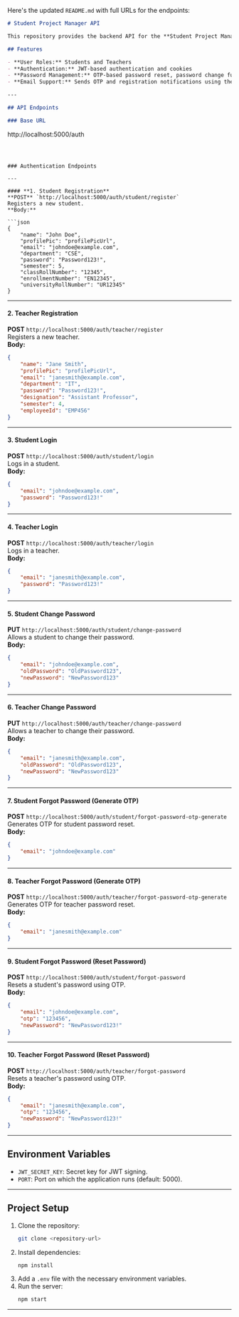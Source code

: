 Here's the updated `README.md` with full URLs for the endpoints:

```markdown
# Student Project Manager API

This repository provides the backend API for the **Student Project Manager**, designed to manage students, teachers, and project-related data efficiently. Built using Node.js, Express, and MongoDB.

## Features

- **User Roles:** Students and Teachers
- **Authentication:** JWT-based authentication and cookies
- **Password Management:** OTP-based password reset, password change functionality
- **Email Support:** Sends OTP and registration notifications using the `sendEmail` utility

---

## API Endpoints

### Base URL

```
http://localhost:5000/auth

```



### Authentication Endpoints

---

#### **1. Student Registration**  
**POST** `http://localhost:5000/auth/student/register`  
Registers a new student.  
**Body:**  

```json
{
    "name": "John Doe",
    "profilePic": "profilePicUrl",
    "email": "johndoe@example.com",
    "department": "CSE",
    "password": "Password123!",
    "semester": 5,
    "classRollNumber": "12345",
    "enrollmentNumber": "EN12345",
    "universityRollNumber": "UR12345"
}
```

---

#### **2. Teacher Registration**  
**POST** `http://localhost:5000/auth/teacher/register`  
Registers a new teacher.  
**Body:**  
```json
{
    "name": "Jane Smith",
    "profilePic": "profilePicUrl",
    "email": "janesmith@example.com",
    "department": "IT",
    "password": "Password123!",
    "designation": "Assistant Professor",
    "semester": 4,
    "employeeId": "EMP456"
}
```

---

#### **3. Student Login**  
**POST** `http://localhost:5000/auth/student/login`  
Logs in a student.  
**Body:**  
```json
{
    "email": "johndoe@example.com",
    "password": "Password123!"
}
```

---

#### **4. Teacher Login**  
**POST** `http://localhost:5000/auth/teacher/login`  
Logs in a teacher.  
**Body:**  
```json
{
    "email": "janesmith@example.com",
    "password": "Password123!"
}
```

---

#### **5. Student Change Password**  
**PUT** `http://localhost:5000/auth/student/change-password`  
Allows a student to change their password.  
**Body:**  
```json
{
    "email": "johndoe@example.com",
    "oldPassword": "OldPassword123",
    "newPassword": "NewPassword123"
}
```

---

#### **6. Teacher Change Password**  
**PUT** `http://localhost:5000/auth/teacher/change-password`  
Allows a teacher to change their password.  
**Body:**  
```json
{
    "email": "janesmith@example.com",
    "oldPassword": "OldPassword123",
    "newPassword": "NewPassword123"
}
```

---

#### **7. Student Forgot Password (Generate OTP)**  
**POST** `http://localhost:5000/auth/student/forgot-password-otp-generate`  
Generates OTP for student password reset.  
**Body:**  
```json
{
    "email": "johndoe@example.com"
}
```

---

#### **8. Teacher Forgot Password (Generate OTP)**  
**POST** `http://localhost:5000/auth/teacher/forgot-password-otp-generate`  
Generates OTP for teacher password reset.  
**Body:**  
```json
{
    "email": "janesmith@example.com"
}
```

---

#### **9. Student Forgot Password (Reset Password)**  
**POST** `http://localhost:5000/auth/student/forgot-password`  
Resets a student's password using OTP.  
**Body:**  
```json
{
    "email": "johndoe@example.com",
    "otp": "123456",
    "newPassword": "NewPassword123!"
}
```

---

#### **10. Teacher Forgot Password (Reset Password)**  
**POST** `http://localhost:5000/auth/teacher/forgot-password`  
Resets a teacher's password using OTP.  
**Body:**  
```json
{
    "email": "janesmith@example.com",
    "otp": "123456",
    "newPassword": "NewPassword123!"
}
```

---

## Environment Variables

- `JWT_SECRET_KEY`: Secret key for JWT signing.
- `PORT`: Port on which the application runs (default: 5000).

---

## Project Setup

1. Clone the repository:
   ```bash
   git clone <repository-url>
   ```
2. Install dependencies:
   ```bash
   npm install
   ```
3. Add a `.env` file with the necessary environment variables.
4. Run the server:
   ```bash
   npm start
   ```

---

